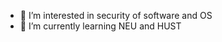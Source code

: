 - 👀 I’m interested in security of software and OS
- 🌱 I’m currently learning NEU and HUST

<!---
yqw1212/yqw1212 is a ✨ special ✨ repository because its `README.md` (this file) appears on your GitHub profile.
You can click the Preview link to take a look at your changes.
--->
